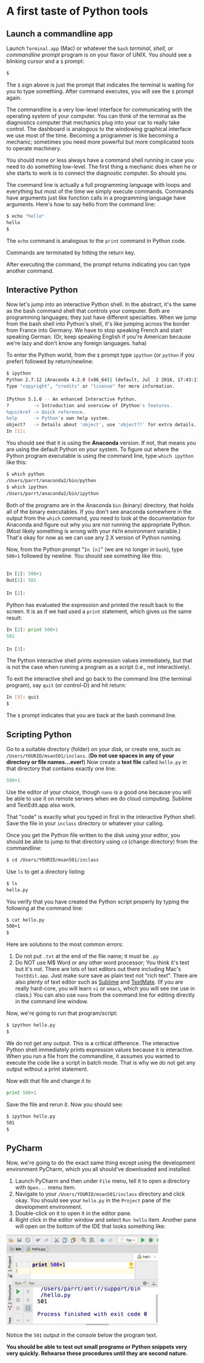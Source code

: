 # A first taste of Python tools

## Launch a commandline app

Launch `Terminal.app` (Mac) or whatever the `bash` *terminal*, *shell*, or *commandline prompt* program is on your flavor of UNIX. You should see a blinking cursor and a `$` prompt:

```bash
$ 
```

The `$` sign above is just the prompt that indicates the terminal is waiting for you to type something. After command executes, you will see the `$` prompt again.

The commandline is a very low-level interface for communicating with the operating system of your computer. You can think of the terminal as the diagnostics computer that mechanics plug into your car to really take control. The dashboard is analogous to the windowing graphical interface we use most of the time.  Becoming a programmer is like becoming a mechanic; sometimes you need more powerful but more complicated tools to operate machinery.

You should more or less always have a command shell running in case you need to do something low-level. The first thing a mechanic does when he or she starts to work is to connect the diagnostic computer. So should you.

The command line is actually a full programming language with loops and everything but most of the time we simply execute commands. Commands have arguments just like function calls in a programming language have arguments. Here's how to say hello from the command line:

```bash
$ echo "hello"
hello
$ 
```

The `echo` command is analogous to the `print` command in Python code. 

Commands are terminated by hitting the return key.  

After executing the command, the prompt returns indicating you can type another command. 

##  Interactive Python

Now let's jump into an interactive Python shell. In the abstract, it's the same as the bash command shell that controls your computer.  Both are programming languages; they just have different specialties. When we jump from the bash shell into Python's shell, it's like jumping across the border from France into Germany. We have to stop speaking French and start speaking German. (Or, keep speaking English if you're American because we're lazy and don't know any foreign languages. haha)

To enter the Python world, from the `$` prompt type `ipython` (or `python` if you prefer) followed by return/newline:

```bash
$ ipython
Python 2.7.12 |Anaconda 4.2.0 (x86_64)| (default, Jul  2 2016, 17:43:17) 
Type "copyright", "credits" or "license" for more information.

IPython 5.1.0 -- An enhanced Interactive Python.
?         -> Introduction and overview of IPython's features.
%quickref -> Quick reference.
help      -> Python's own help system.
object?   -> Details about 'object', use 'object??' for extra details.
In [1]: 
```

You should see that it is using the **Anaconda** version. If not, that means you are using the default Python on your system. To figure out where the Python program executable is using the command line, type `which ipython` like this:

```bash
$ which python
/Users/parrt/anaconda2/bin/python
$ which ipython
/Users/parrt/anaconda2/bin/ipython
```

Both of the programs are in the Anaconda `bin` (binary) directory, that holds all of the binary executables. If you don't see anaconda somewhere in the output from the `which` command, you need to look at the documentation for Anaconda and figure out why you are not running the appropriate Python. (Most likely something is wrong with your `PATH` environment variable.) That's okay for now as we can use any 2.X version of Python running.

Now, from the Python prompt "`In [n]`" (we are no longer in `bash`), type `500+1` followed by newline. You should see something like this:

```python

In [1]: 500+1
Out[1]: 501

In [2]: 
```

Python has evaluated the expression and printed the result back to the screen. It is as if we had used a `print` statement, which gives us the same result:

```python
In [2]: print 500+1
501

In [3]: 
```

The Python interactive shell prints expression values immediately, but that is not the case when running a program as a script (i.e., not interactively).

To exit the interactive shell and go back to the command line (the terminal program), say `quit` (or control-D) and hit return:

```bash
In [3]: quit
$ 
```

The `$` prompt indicates that you are back at the bash command line.

## Scripting Python

Go to a suitable directory (folder) on your disk, or create one, such as `/Users/YOURID/msan501/inclass`. (**Do not use spaces in any of your directory or file names...ever!**) Now create a **text file** called `hello.py` in that directory that contains exactly one line:

```python
500+1
```

Use the editor of your choice, though `nano` is a good one because you will be able to use it on remote servers when we do cloud computing. Sublime and TextEdit.app also work.

That "code" is exactly what you typed in first in the interactive Python shell. Save the file in your `inclass` directory or whatever your calling.

Once you get the Python file written to the disk using your editor, you should be able to jump to that directory using `cd` (change directory) from the commandline:

```bash
$ cd /Users/YOURID/msan501/inclass
```

Use `ls` to get a directory listing:

```bash
$ ls
hello.py
```

You verify that you have created the Python script properly by typing the following at the command line:

```bash
$ cat hello.py
500+1
$ 
```

Here are solutions to the most common errors:

1. Do not put `.txt` at the end of the file name; it must be `.py`
2. Do NOT use M$ Word or any other word processor; You think it's text but it's not. There are lots of text editors out there including Mac's `TextEdit.app`. Just make sure save as plain text not "rich text". There are also plenty of text editor such as [Sublime](https://www.sublimetext.com/) and [TextMate](https://macromates.com/).  (If you are really hard-core, you will learn `vi` or `emacs`, which you will see me use in class.) You can also use `nano` from the command line for editing directly in the command line window.

Now, we're going to run that program/script:

```bash
$ ipython hello.py
$ 
```

We do not get any output. This is a critical difference. The interactive Python shell immediately prints expression values because it is interactive. When you run a file from the commandline, it assumes you wanted to execute the code like a script in batch mode. That is why we do not get any output without a print statement.

Now edit that file and change it to

```python
print 500+1
```

Save the file and rerun it. Now you should see:

```bash
$ ipython hello.py 
501
$ 
```

## PyCharm

Now, we're going to do the exact same thing except using the development environment PyCharm, which you all should've downloaded and installed.

1. Launch PyCharm and then under `File` menu, tell it to open a directory with `Open...` menu item. 
2. Navigate to your `/Users/YOURID/msan501/inclass` directory and click okay. You should see your `hello.py` in the `Project` pane of the development environment. 
3. Double-click on it to open it in the editor pane.
4. Right click in the editor window and select `Run hello` item. Another pane will open on the bottom of the IDE that looks something like:

<img src=images/pycharm.png width=400>

Notice the `501` output in the console below the program text.

**You should be able to test out small programs or Python snippets very very quickly. Rehearse these procedures until they are second nature.**